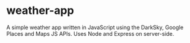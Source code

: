 # weather-app
A simple weather app written in JavaScript using the DarkSky, Google Places and Maps JS APIs. Uses Node and Express on server-side.


